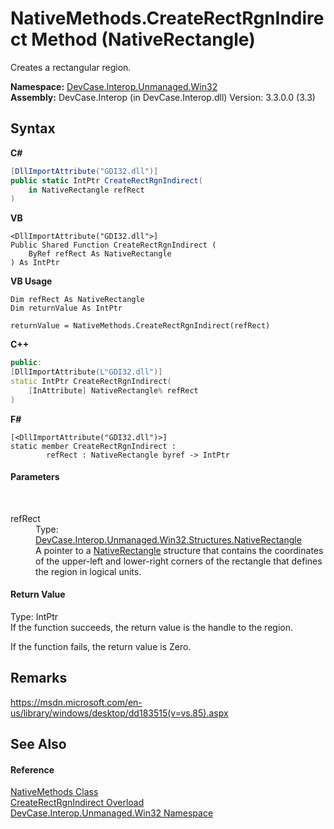 # NativeMethods.CreateRectRgnIndirect Method (NativeRectangle)
 

Creates a rectangular region.

**Namespace:**&nbsp;<a href="N_DevCase_Interop_Unmanaged_Win32">DevCase.Interop.Unmanaged.Win32</a><br />**Assembly:**&nbsp;DevCase.Interop (in DevCase.Interop.dll) Version: 3.3.0.0 (3.3)

## Syntax

**C#**<br />
``` C#
[DllImportAttribute("GDI32.dll")]
public static IntPtr CreateRectRgnIndirect(
	in NativeRectangle refRect
)
```

**VB**<br />
``` VB
<DllImportAttribute("GDI32.dll">]
Public Shared Function CreateRectRgnIndirect ( 
	ByRef refRect As NativeRectangle
) As IntPtr
```

**VB Usage**<br />
``` VB Usage
Dim refRect As NativeRectangle
Dim returnValue As IntPtr

returnValue = NativeMethods.CreateRectRgnIndirect(refRect)
```

**C++**<br />
``` C++
public:
[DllImportAttribute(L"GDI32.dll")]
static IntPtr CreateRectRgnIndirect(
	[InAttribute] NativeRectangle% refRect
)
```

**F#**<br />
``` F#
[<DllImportAttribute("GDI32.dll")>]
static member CreateRectRgnIndirect : 
        refRect : NativeRectangle byref -> IntPtr 

```


#### Parameters
&nbsp;<dl><dt>refRect</dt><dd>Type: <a href="T_DevCase_Interop_Unmanaged_Win32_Structures_NativeRectangle">DevCase.Interop.Unmanaged.Win32.Structures.NativeRectangle</a><br />A pointer to a <a href="T_DevCase_Interop_Unmanaged_Win32_Structures_NativeRectangle">NativeRectangle</a> structure that contains the coordinates of the upper-left and lower-right corners of the rectangle that defines the region in logical units.</dd></dl>

#### Return Value
Type: IntPtr<br />If the function succeeds, the return value is the handle to the region. 

 If the function fails, the return value is Zero.

## Remarks
<a href="https://msdn.microsoft.com/en-us/library/windows/desktop/dd183515(v=vs.85).aspx" target="_blank">https://msdn.microsoft.com/en-us/library/windows/desktop/dd183515(v=vs.85).aspx</a>

## See Also


#### Reference
<a href="T_DevCase_Interop_Unmanaged_Win32_NativeMethods">NativeMethods Class</a><br /><a href="Overload_DevCase_Interop_Unmanaged_Win32_NativeMethods_CreateRectRgnIndirect">CreateRectRgnIndirect Overload</a><br /><a href="N_DevCase_Interop_Unmanaged_Win32">DevCase.Interop.Unmanaged.Win32 Namespace</a><br />